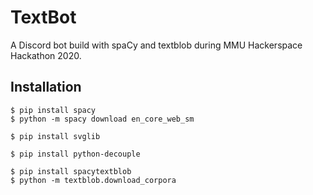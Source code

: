 # TextBot
A Discord bot build with spaCy and textblob during MMU Hackerspace Hackathon 2020.

## Installation
```
$ pip install spacy
$ python -m spacy download en_core_web_sm

$ pip install svglib

$ pip install python-decouple

$ pip install spacytextblob   
$ python -m textblob.download_corpora
```
